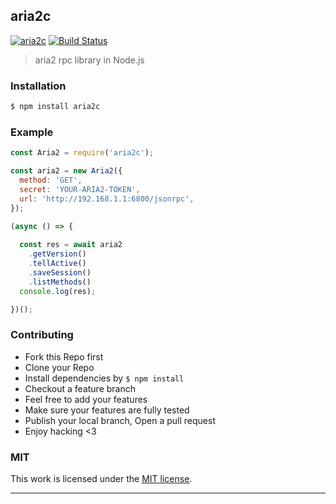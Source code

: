 ## aria2c

[![aria2c](https://img.shields.io/npm/v/aria2c.svg)](https://npmjs.org/aria2c)
[![Build Status](https://travis-ci.org/song940/aria2c.svg?branch=master)](https://travis-ci.org/song940/aria2c)

> aria2 rpc library in Node.js

### Installation

```bash
$ npm install aria2c
```

### Example

```js
const Aria2 = require('aria2c');

const aria2 = new Aria2({
  method: 'GET',
  secret: 'YOUR-ARIA2-TOKEN',
  url: 'http://192.168.1.1:6800/jsonrpc',
});

(async () => {
  
  const res = await aria2
    .getVersion()
    .tellActive()
    .saveSession()
    .listMethods()
  console.log(res);

})();

```

### Contributing
- Fork this Repo first
- Clone your Repo
- Install dependencies by `$ npm install`
- Checkout a feature branch
- Feel free to add your features
- Make sure your features are fully tested
- Publish your local branch, Open a pull request
- Enjoy hacking <3

### MIT

This work is licensed under the [MIT license](./LICENSE).

---